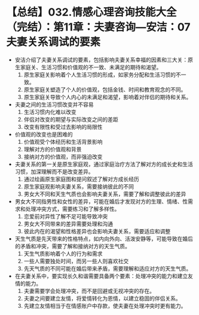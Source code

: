 # 【总结】032.情感心理咨询技能大全（完结）：第11章：夫妻咨询—安洁：07夫妻关系调试的要素

-   安洁介绍了夫妻关系调试的要素，包括影响夫妻关系幸福的因素和三大关：原生家庭关、生活习惯和价值观的不一致、未满足的期待和渴望。
    1.  原生家庭关影响着个人生活习惯的形成，如家务分配和生活习惯的不一致。
    2.  原生家庭关塑造了个人的价值观，包括金钱、时间和教育观念的不同。
    3.  原生家庭关导致个人内心的未满足和渴望，影响着对伴侣的期待和关系。
-   夫妻之间的生活习惯改变并不容易
    1.  生活习惯内化难以改变
    2.  伴侣对改变的期望与实际改变之间的差距
    3.  改变有限性和受过去影响的局限性
-   价值观的改变也是困难的
    1.  价值观受个体经历和生活背景影响
    2.  理解对方的价值观和背景
    3.  接纳对方的价值观，而非强迫改变
-   夫妻关系的第一关是原生家庭观，通过家庭治疗方法了解对方的成长史和生活习惯，加深理解而不是改变差异。
    1.  通过绘画原生家庭图和提问叙述了解对方成长经历
    2.  原生家庭观影响夫妻关系，需要接纳彼此的不同
    3.  男女大不同和天生气质也会影响夫妻关系，需要了解和调整彼此的差异
-   男女大不同指男性和女性的差异，可能在婚后才发现对方的生理、情绪、性需求和处理冲突方式，需要练习和了解多样性。
    1.  恋爱前对异性了解不足可能导致冲突
    2.  男女大不同带来的差异需要处理和沟通
    3.  彼此内在的渴望和性格差异也会影响夫妻关系，需要适应和调整
-   天生气质是先天带来的性格特点，如内向外向、活泼安静等，可能导致在婚后的矛盾和冲突，需要了解和接纳对方的天生气质。
    1.  天生气质影响着个人的行为和需求
    2.  一些人需要独处时间，而另一些人则喜欢社交
    3.  先天气质的不同可能在婚后带来矛盾，需要理解和适应对方的天生气质。
-   在夫妻关系中，要实现长久和谐需要具备两个要素：处理冲突的能力和建立友情的能力。
    1.  夫妻需要学会处理冲突，而不是回避或无视冲突的存在。
    2.  夫妻之间要建立友情，将爱情转化为恩情，以建立稳固的伴侣关系。
    3.  先建立友情相当于在情感账户中存款，使夫妻在处理冲突时更有能力。